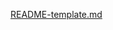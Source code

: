 [README-template.md](https://github.com/rsentanu635/recipe-landing-page/files/14442229/README-template.md)
